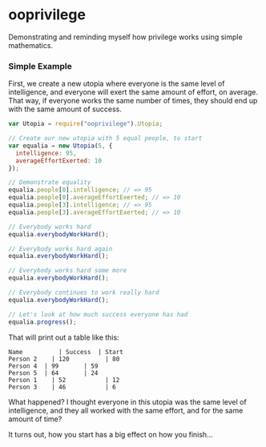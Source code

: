 ooprivilege
===========

Demonstrating and reminding myself how privilege works using simple mathematics.

### Simple Example

First, we create a new utopia where everyone is the same level of intelligence, and everyone will exert the same amount of effort, on average. That way, if everyone works the same number of times, they should end up with the same amount of success.

```javascript
var Utopia = require("ooprivilege").Utopia;

// Create our new utopia with 5 equal people, to start
var equalia = new Utopia(5, {
  intelligence: 95,
  averageEffortExerted: 10
});

// Demonstrate equality
equalia.people[0].intelligence; // => 95
equalia.people[0].averageEffortExerted; // => 10
equalia.people[3].intelligence; // => 95
equalia.people[3].averageEffortExerted; // => 10

// Everybody works hard
equalia.everybodyWorkHard();

// Everybody works hard again
equalia.everybodyWorkHard();

// Everybody works hard some more
equalia.everybodyWorkHard();

// Everybody continues to work really hard
equalia.everybodyWorkHard();

// Let's look at how much success everyone has had
equalia.progress();
```

That will print out a table like this:
```
Name		  | Success	 | Start
Person 2	| 120		   | 80
Person 4  | 99       | 59
Person 5  | 64       | 24
Person 1	| 52		   | 12
Person 3	| 46		   | 6
```

What happened? I thought everyone in this utopia was the same level of intelligence, and they all worked with the same effort, and for the same amount of time? 

It turns out, how you start has a big effect on how you finish...

